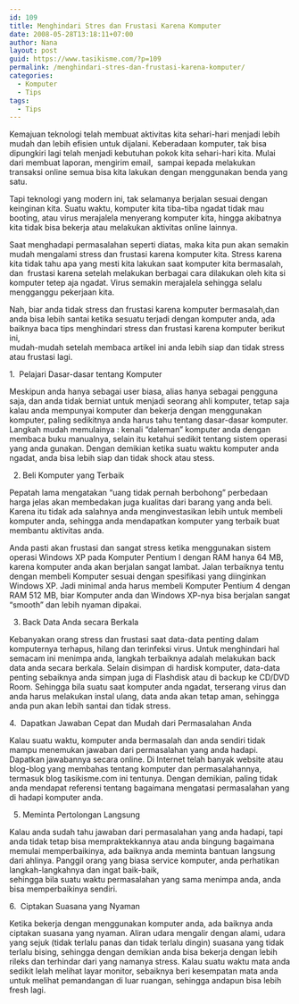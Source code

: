```yaml
---
id: 109
title: Menghindari Stres dan Frustasi Karena Komputer
date: 2008-05-28T13:18:11+07:00
author: Nana
layout: post
guid: https://www.tasikisme.com/?p=109
permalink: /menghindari-stres-dan-frustasi-karena-komputer/
categories:
  - Komputer
  - Tips
tags:
  - Tips
---
```

Kemajuan teknologi telah membuat aktivitas kita sehari-hari menjadi lebih mudah dan lebih efisien untuk dijalani. Keberadaan komputer, tak bisa dipungkiri lagi telah menjadi kebutuhan pokok kita sehari-hari kita. Mulai dari membuat laporan, mengirim email,  sampai kepada melakukan transaksi online semua bisa kita lakukan dengan menggunakan benda yang satu.

Tapi teknologi yang modern ini, tak selamanya berjalan sesuai dengan keinginan kita. Suatu waktu, komputer kita tiba-tiba ngadat tidak mau booting, atau virus merajalela menyerang komputer kita, hingga akibatnya kita tidak bisa bekerja atau melakukan aktivitas online lainnya.

Saat menghadapi permasalahan seperti diatas, maka kita pun akan semakin mudah mengalami stress dan frustasi karena komputer kita. Stress karena kita tidak tahu apa yang mesti kita lakukan saat komputer kita bermasalah,  
dan  frustasi karena setelah melakukan berbagai cara dilakukan oleh kita si komputer tetep aja ngadat. Virus semakin merajalela sehingga selalu mengganggu pekerjaan kita.

Nah, biar anda tidak stress dan frustasi karena komputer bermasalah,dan anda bisa lebih santai ketika sesuatu terjadi dengan komputer anda, ada baiknya baca tips menghindari stress dan frustasi karena komputer berikut ini,  
mudah-mudah setelah membaca artikel ini anda lebih siap dan tidak stress atau frustasi lagi.

1.  Pelajari Dasar-dasar tentang Komputer

Meskipun anda hanya sebagai user biasa, alias hanya sebagai pengguna saja, dan anda tidak berniat untuk menjadi seorang ahli komputer, tetap saja kalau anda mempunyai komputer dan bekerja dengan menggunakan komputer, paling sedikitnya anda harus tahu tentang dasar-dasar komputer. Langkah mudah memulainya : kenali “daleman” komputer anda dengan membaca buku manualnya, selain itu ketahui sedikit tentang sistem operasi yang anda gunakan. Dengan demikian ketika suatu waktu komputer anda ngadat, anda bisa lebih siap dan tidak shock atau stess.

2. Beli Komputer yang Terbaik

Pepatah lama mengatakan “uang tidak pernah berbohong” perbedaan harga jelas akan membedakan juga kualitas dari barang yang anda beli. Karena itu tidak ada salahnya anda menginvestasikan lebih untuk membeli komputer anda, sehingga anda mendapatkan komputer yang terbaik buat membantu aktivitas anda.

Anda pasti akan frustasi dan sangat stress ketika menggunakan sistem operasi Windows XP pada Komputer Pentium I dengan RAM hanya 64 MB, karena komputer anda akan berjalan sangat lambat. Jalan terbaiknya tentu dengan membeli Komputer sesuai dengan spesifikasi yang diinginkan Windows XP. Jadi minimal anda harus membeli Komputer Pentium 4 dengan RAM 512 MB, biar Komputer anda dan Windows XP-nya bisa berjalan sangat “smooth” dan lebih nyaman dipakai.

3. Back Data Anda secara Berkala

Kebanyakan orang stress dan frustasi saat data-data penting dalam komputernya terhapus, hilang dan terinfeksi virus. Untuk menghindari hal semacam ini menimpa anda, langkah terbaiknya adalah melakukan back data anda secara berkala. Selain disimpan di hardisk komputer, data-data penting sebaiknya anda simpan juga di Flashdisk atau di backup ke CD/DVD Room. Sehingga bila suatu saat komputer anda ngadat, terserang virus dan anda harus melakukan instal ulang, data anda akan tetap aman, sehingga anda pun akan lebih santai dan tidak stress.

4.  Dapatkan Jawaban Cepat dan Mudah dari Permasalahan Anda

Kalau suatu waktu, komputer anda bermasalah dan anda sendiri tidak mampu menemukan jawaban dari permasalahan yang anda hadapi. Dapatkan jawabannya secara online. Di Internet telah banyak website atau blog-blog yang membahas tentang komputer dan permasalahannya, termasuk blog tasikisme.com ini tentunya. Dengan demikian, paling tidak anda mendapat referensi tentang bagaimana mengatasi permasalahan yang di hadapi komputer anda.

5. Meminta Pertolongan Langsung

Kalau anda sudah tahu jawaban dari permasalahan yang anda hadapi, tapi anda tidak tetap bisa mempraktekkannya atau anda bingung bagaimana  memulai memperbaikinya, ada baiknya anda meminta bantuan langsung dari ahlinya. Panggil orang yang biasa service komputer, anda perhatikan langkah-langkahnya dan ingat baik-baik,  
sehingga bila suatu waktu permasalahan yang sama menimpa anda, anda bisa memperbaikinya sendiri.

6.  Ciptakan Suasana yang Nyaman

Ketika bekerja dengan menggunakan komputer anda, ada baiknya anda ciptakan suasana yang nyaman. Aliran udara mengalir dengan alami, udara yang sejuk (tidak terlalu panas dan tidak terlalu dingin) suasana yang tidak terlalu bising, sehingga dengan demikian anda bisa bekerja dengan lebih rileks dan terhindar dari yang namanya stress. Kalau suatu waktu mata anda sedikit lelah melihat layar monitor, sebaiknya beri kesempatan mata anda untuk melihat pemandangan di luar ruangan, sehingga andapun bisa lebih fresh lagi.